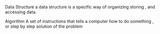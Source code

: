 
Data Structure 
a data structure is a specific way of organizing storing , and accessing data.

Algorithm 
A set of instructions that tells a computer how to do something , or
step by step solution of the problem 

 



